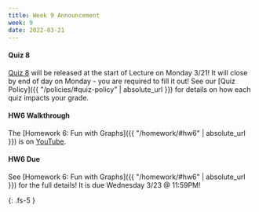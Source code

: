 ```yaml
---
title: Week 9 Announcement
week: 9
date: 2022-03-21
---
```

#### Quiz 8
[Quiz 8](https://forms.gle/QnLXkjco1C3LM1Xu6) will be released at the start of Lecture on Monday 3/21! It will close by end of day on Monday - you are required to fill it out! See our [Quiz Policy]({{ "/policies/#quiz-policy" | absolute_url }}) for details on how each quiz impacts your grade.

#### HW6 Walkthrough
The [Homework 6: Fun with Graphs]({{ "/homework/#hw6" | absolute_url }}) is on [YouTube](https://youtu.be/P3QVC6Wo6LY).

#### HW6 Due
See [Homework 6: Fun with Graphs]({{ "/homework/#hw6" | absolute_url }}) for the full details! It is due Wednesday 3/23 @ 11:59PM!




{: .fs-5 }
